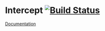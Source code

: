 # Intercept [![Build Status](https://travis-ci.org/helium/intercept.svg?branch=master)](https://travis-ci.org/helium/intercept)

[Documentation](http://github.com/helium/intercept/blob/master/doc/README.md)
